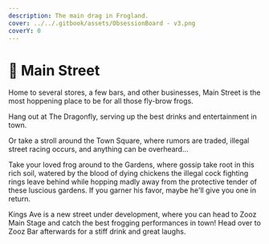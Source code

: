```yaml
---
description: The main drag in Frogland.
cover: ../../.gitbook/assets/ObsessionBoard - v3.png
coverY: 0
---
```


# 🏪 Main Street

Home to several stores, a few bars, and other businesses, Main Street is the most hoppening place to be for all those fly-brow frogs.&#x20;

Hang out at The Dragonfly, serving up the best drinks and entertainment in town.

Or take a stroll around the Town Square, where rumors are traded, illegal street racing occurs, and anything can be overheard…

Take your loved frog around to the Gardens, where gossip take root in this rich soil, watered by the blood of dying chickens the illegal cock fighting rings leave behind while hopping madly away from the protective tender of these luscious gardens. If you garner his favor, maybe he'll give you one in return.

Kings Ave is a new street under development, where you can head to Zooz Main Stage and catch the best frogging performances in town! Head over to Zooz Bar afterwards for a stiff drink and great laughs.
